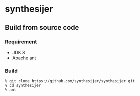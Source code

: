 # synthesijer

## Build from source code
### Requirement
- JDK 8
- Apache ant

### Build
    % git clone https://github.com/synthesijer/synthesijer.git
    % cd synthesijer
    % ant

